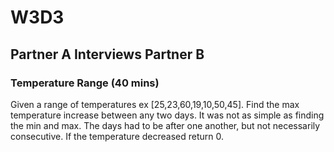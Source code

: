 # W3D3

## Partner A Interviews Partner B

### Temperature Range (40 mins)

Given a range of temperatures ex [25,23,60,19,10,50,45]. Find the max temperature increase between any two days. It was not as simple as finding the min and max. The days had to be after one another, but not necessarily consecutive. If the temperature decreased return 0.
